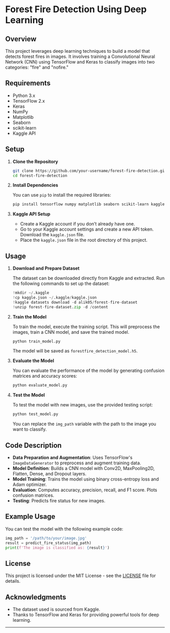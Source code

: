 # Forest Fire Detection Using Deep Learning

## Overview

This project leverages deep learning techniques to build a model that detects forest fires in images. It involves training a Convolutional Neural Network (CNN) using TensorFlow and Keras to classify images into two categories: "fire" and "nofire."

## Requirements

- Python 3.x
- TensorFlow 2.x
- Keras
- NumPy
- Matplotlib
- Seaborn
- scikit-learn
- Kaggle API

## Setup

1. **Clone the Repository**

   ```bash
   git clone https://github.com/your-username/forest-fire-detection.git
   cd forest-fire-detection
   ```

2. **Install Dependencies**

   You can use `pip` to install the required libraries:

   ```bash
   pip install tensorflow numpy matplotlib seaborn scikit-learn kaggle
   ```

3. **Kaggle API Setup**

   - Create a Kaggle account if you don’t already have one.
   - Go to your Kaggle account settings and create a new API token. Download the `kaggle.json` file.
   - Place the `kaggle.json` file in the root directory of this project.

## Usage

1. **Download and Prepare Dataset**

   The dataset can be downloaded directly from Kaggle and extracted. Run the following commands to set up the dataset:

   ```python
   !mkdir ~/.kaggle
   !cp kaggle.json ~/.kaggle/kaggle.json
   !kaggle datasets download -d alik05/forest-fire-dataset
   !unzip forest-fire-dataset.zip -d /content
   ```

2. **Train the Model**

   To train the model, execute the training script. This will preprocess the images, train a CNN model, and save the trained model.

   ```python
   python train_model.py
   ```

   The model will be saved as `forestfire_detection_model.h5`.

3. **Evaluate the Model**

   You can evaluate the performance of the model by generating confusion matrices and accuracy scores:

   ```python
   python evaluate_model.py
   ```

4. **Test the Model**

   To test the model with new images, use the provided testing script:

   ```python
   python test_model.py
   ```

   You can replace the `img_path` variable with the path to the image you want to classify.

## Code Description

- **Data Preparation and Augmentation**: Uses TensorFlow's `ImageDataGenerator` to preprocess and augment training data.
- **Model Definition**: Builds a CNN model with Conv2D, MaxPooling2D, Flatten, Dense, and Dropout layers.
- **Model Training**: Trains the model using binary cross-entropy loss and Adam optimizer.
- **Evaluation**: Computes accuracy, precision, recall, and F1 score. Plots confusion matrices.
- **Testing**: Predicts fire status for new images.

## Example Usage

You can test the model with the following example code:

```python
img_path = '/path/to/your/image.jpg'
result = predict_fire_status(img_path)
print(f'The image is classified as: {result}')
```

## License

This project is licensed under the MIT License - see the [LICENSE](LICENSE) file for details.

## Acknowledgments

- The dataset used is sourced from Kaggle.
- Thanks to TensorFlow and Keras for providing powerful tools for deep learning.

---
